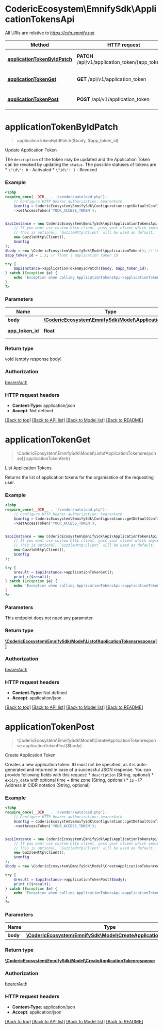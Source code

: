 # CodericEcosystem\EmnifySdk\ApplicationTokensApi

All URIs are relative to *https://cdn.emnify.net*

Method | HTTP request | Description
------------- | ------------- | -------------
[**applicationTokenByIdPatch**](ApplicationTokensApi.md#applicationtokenbyidpatch) | **PATCH** /api/v1/application_token/{app_token_id} | Update Application Token
[**applicationTokenGet**](ApplicationTokensApi.md#applicationtokenget) | **GET** /api/v1/application_token | List Application Tokens
[**applicationTokenPost**](ApplicationTokensApi.md#applicationtokenpost) | **POST** /api/v1/application_token | Create Application Token

# **applicationTokenByIdPatch**
> applicationTokenByIdPatch($body, $app_token_id)

Update Application Token

The `description` of the token may be updated and the Application Token can be revoked by updating the `status`. The possible statuses of tokens are  * `\"id\": 0` - Activated * `\"id\": 1` - Revoked

### Example
```php
<?php
require_once(__DIR__ . '/vendor/autoload.php');
    // Configure HTTP bearer authorization: bearerAuth
    $config = CodericEcosystem\EmnifySdk\Configuration::getDefaultConfiguration()
    ->setAccessToken('YOUR_ACCESS_TOKEN');


$apiInstance = new CodericEcosystem\EmnifySdk\Api\ApplicationTokensApi(
    // If you want use custom http client, pass your client which implements `GuzzleHttp\ClientInterface`.
    // This is optional, `GuzzleHttp\Client` will be used as default.
    new GuzzleHttp\Client(),
    $config
);
$body = new \CodericEcosystem\EmnifySdk\Model\ApplicationToken(); // \CodericEcosystem\EmnifySdk\Model\ApplicationToken | 
$app_token_id = 1.2; // float | application token ID

try {
    $apiInstance->applicationTokenByIdPatch($body, $app_token_id);
} catch (Exception $e) {
    echo 'Exception when calling ApplicationTokensApi->applicationTokenByIdPatch: ', $e->getMessage(), PHP_EOL;
}
?>
```

### Parameters

Name | Type | Description  | Notes
------------- | ------------- | ------------- | -------------
 **body** | [**\CodericEcosystem\EmnifySdk\Model\ApplicationToken**](../Model/ApplicationToken.md)|  |
 **app_token_id** | **float**| application token ID |

### Return type

void (empty response body)

### Authorization

[bearerAuth](../../README.md#bearerAuth)

### HTTP request headers

 - **Content-Type**: application/json
 - **Accept**: Not defined

[[Back to top]](#) [[Back to API list]](../../README.md#documentation-for-api-endpoints) [[Back to Model list]](../../README.md#documentation-for-models) [[Back to README]](../../README.md)

# **applicationTokenGet**
> \CodericEcosystem\EmnifySdk\Model\ListofApplicationTokensresponse[] applicationTokenGet()

List Application Tokens

Returns the list of application tokens for the organisation of the requesting user.

### Example
```php
<?php
require_once(__DIR__ . '/vendor/autoload.php');
    // Configure HTTP bearer authorization: bearerAuth
    $config = CodericEcosystem\EmnifySdk\Configuration::getDefaultConfiguration()
    ->setAccessToken('YOUR_ACCESS_TOKEN');


$apiInstance = new CodericEcosystem\EmnifySdk\Api\ApplicationTokensApi(
    // If you want use custom http client, pass your client which implements `GuzzleHttp\ClientInterface`.
    // This is optional, `GuzzleHttp\Client` will be used as default.
    new GuzzleHttp\Client(),
    $config
);

try {
    $result = $apiInstance->applicationTokenGet();
    print_r($result);
} catch (Exception $e) {
    echo 'Exception when calling ApplicationTokensApi->applicationTokenGet: ', $e->getMessage(), PHP_EOL;
}
?>
```

### Parameters
This endpoint does not need any parameter.

### Return type

[**\CodericEcosystem\EmnifySdk\Model\ListofApplicationTokensresponse[]**](../Model/ListofApplicationTokensresponse.md)

### Authorization

[bearerAuth](../../README.md#bearerAuth)

### HTTP request headers

 - **Content-Type**: Not defined
 - **Accept**: application/json

[[Back to top]](#) [[Back to API list]](../../README.md#documentation-for-api-endpoints) [[Back to Model list]](../../README.md#documentation-for-models) [[Back to README]](../../README.md)

# **applicationTokenPost**
> \CodericEcosystem\EmnifySdk\Model\CreateApplicationTokenresponse applicationTokenPost($body)

Create Application Token

Creates a new application token. ID must not be specified, as it is auto-generated and returned in case of a successful JSON response. You can provide following fields with this request:  * `description` (String, optional) * `expiry_date` with optional time + time zone (String, optional) * `ip` - IP Address in CIDR notation (String, optional)

### Example
```php
<?php
require_once(__DIR__ . '/vendor/autoload.php');
    // Configure HTTP bearer authorization: bearerAuth
    $config = CodericEcosystem\EmnifySdk\Configuration::getDefaultConfiguration()
    ->setAccessToken('YOUR_ACCESS_TOKEN');


$apiInstance = new CodericEcosystem\EmnifySdk\Api\ApplicationTokensApi(
    // If you want use custom http client, pass your client which implements `GuzzleHttp\ClientInterface`.
    // This is optional, `GuzzleHttp\Client` will be used as default.
    new GuzzleHttp\Client(),
    $config
);
$body = new \CodericEcosystem\EmnifySdk\Model\CreateApplicationTokenrequest(); // \CodericEcosystem\EmnifySdk\Model\CreateApplicationTokenrequest | 

try {
    $result = $apiInstance->applicationTokenPost($body);
    print_r($result);
} catch (Exception $e) {
    echo 'Exception when calling ApplicationTokensApi->applicationTokenPost: ', $e->getMessage(), PHP_EOL;
}
?>
```

### Parameters

Name | Type | Description  | Notes
------------- | ------------- | ------------- | -------------
 **body** | [**\CodericEcosystem\EmnifySdk\Model\CreateApplicationTokenrequest**](../Model/CreateApplicationTokenrequest.md)|  |

### Return type

[**\CodericEcosystem\EmnifySdk\Model\CreateApplicationTokenresponse**](../Model/CreateApplicationTokenresponse.md)

### Authorization

[bearerAuth](../../README.md#bearerAuth)

### HTTP request headers

 - **Content-Type**: application/json
 - **Accept**: application/json

[[Back to top]](#) [[Back to API list]](../../README.md#documentation-for-api-endpoints) [[Back to Model list]](../../README.md#documentation-for-models) [[Back to README]](../../README.md)

